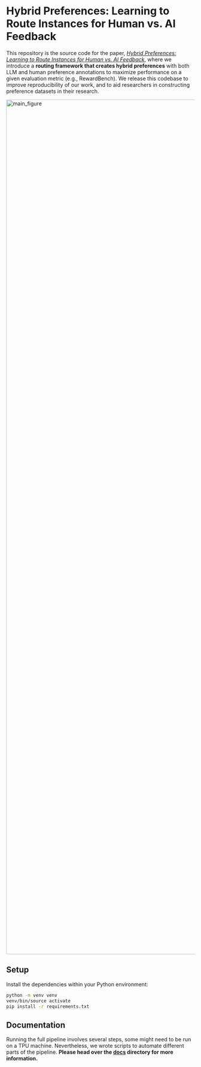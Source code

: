# Hybrid Preferences: Learning to Route Instances for Human vs. AI Feedback

This repository is the source code for the paper, [_Hybrid Preferences: Learning to Route Instances for Human vs. AI Feedback_](), where we introduce a **routing framework that creates hybrid preferences** with both LLM and human preference annotations to maximize performance on a given evaluation metric (e.g., RewardBench).
We release this codebase to improve reproducibility of our work, and to aid researchers in constructing preference datasets in their research.

<img width="2285" alt="main_figure" src="https://github.com/user-attachments/assets/3bfb7c42-ec9c-4457-9949-367dc6270269">

## Setup
Install the dependencies within your Python environment:

```sh
python -m venv venv
venv/bin/source activate
pip install -r requirements.txt
```

## Documentation
Running the full pipeline involves several steps, some might need to be run on a TPU machine.
Nevertheless, we wrote scripts to automate different parts of the pipeline.
**Please head over the [docs](https://github.com/allenai/human-pref-datamodel/tree/main/docs) directory for more information.**
